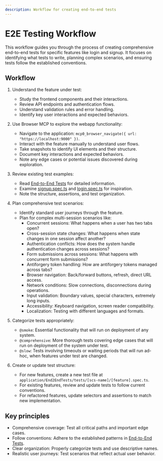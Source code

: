```yaml
---
description: Workflow for creating end-to-end tests
---
```


# E2E Testing Workflow

This workflow guides you through the process of creating comprehensive end-to-end tests for specific features like login and signup. It focuses on identifying what tests to write, planning complex scenarios, and ensuring tests follow the established conventions.

## Workflow

1. Understand the feature under test:
   - Study the frontend components and their interactions.
   - Review API endpoints and authentication flows.
   - Understand validation rules and error handling.
   - Identify key user interactions and expected behaviors.

2. Use Browser MCP to explore the webapp functionality:
   - Navigate to the application: `mcp0_browser_navigate({ url: "https://localhost:9000" })`.
   - Interact with the feature manually to understand user flows.
   - Take snapshots to identify UI elements and their structure.
   - Document key interactions and expected behaviors.
   - Note any edge cases or potential issues discovered during exploration.

3. Review existing test examples:
   - Read [End-to-End Tests](/.windsurf/rules/end-to-end-tests/tests/e2e.md) for detailed information.
   - Examine [signup.spec.ts](/application/End2EndTests/tests/account-management/signup.spec.ts) and [login.spec.ts](/application/End2EndTests/tests/account-management/login.spec.ts) for inspiration.
   - Note the structure, assertions, and test organization.

4. Plan comprehensive test scenarios:
   - Identify standard user journeys through the feature.
   - Plan for complex multi-session scenarios like:
     - Concurrent sessions: What happens when a user has two tabs open?
     - Cross-session state changes: What happens when state changes in one session affect another?
     - Authentication conflicts: How does the system handle authentication changes across sessions?
     - Form submissions across sessions: What happens with concurrent form submissions?
     - Antiforgery token handling: How are antiforgery tokens managed across tabs?
     - Browser navigation: Back/forward buttons, refresh, direct URL access.
     - Network conditions: Slow connections, disconnections during operations.
     - Input validation: Boundary values, special characters, extremely long inputs.
     - Accessibility: Keyboard navigation, screen reader compatibility.
     - Localization: Testing with different languages and formats.

5. Categorize tests appropriately:
   - `@smoke`: Essential functionality that will run on deployment of any system.
   - `@comprehensive`: More thorough tests covering edge cases that will run on deployment of the system under test.
   - `@slow`: Tests involving timeouts or waiting periods that will run ad-hoc, when features under test are changed.

6. Create or update test structure:
   - For new features, create a new test file at `application/End2EndTests/tests/[scs-name]/[feature].spec.ts`.
   - For existing features, review and update tests to follow current conventions.
   - For refactored features, update selectors and assertions to match new implementation.

## Key principles

- Comprehensive coverage: Test all critical paths and important edge cases.
- Follow conventions: Adhere to the established patterns in [End-to-End Tests](/.windsurf/rules/end-to-end-tests/tests/e2e.md).
- Clear organization: Properly categorize tests and use descriptive names.
- Realistic user journeys: Test scenarios that reflect actual user behavior.

